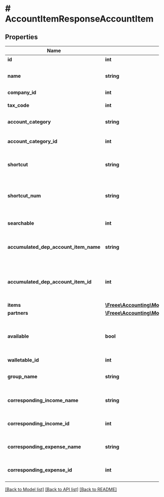 # # AccountItemResponseAccountItem

## Properties

Name | Type | Description | Notes
------------ | ------------- | ------------- | -------------
**id** | **int** | 勘定科目ID |
**name** | **string** | 勘定科目名 (30文字以内) |
**company_id** | **int** | 事業所ID |
**tax_code** | **int** | 税区分コード |
**account_category** | **string** | 勘定科目カテゴリー |
**account_category_id** | **int** | 勘定科目のカテゴリーID |
**shortcut** | **string** | ショートカット1 (20文字以内) | [optional]
**shortcut_num** | **string** | ショートカット2(勘定科目コード) (20文字以内) | [optional]
**searchable** | **int** | 検索可能:2, 検索不可：3 |
**accumulated_dep_account_item_name** | **string** | 減価償却累計額勘定科目（法人のみ利用可能） | [optional]
**accumulated_dep_account_item_id** | **int** | 減価償却累計額勘定科目ID（法人のみ利用可能） | [optional]
**items** | [**\Freee\Accounting\Model\AccountItemResponseAccountItemItems[]**](AccountItemResponseAccountItemItems.md) |  | [optional]
**partners** | [**\Freee\Accounting\Model\AccountItemResponseAccountItemPartners[]**](AccountItemResponseAccountItemPartners.md) |  | [optional]
**available** | **bool** | 勘定科目の使用設定（true: 使用する、false: 使用しない） |
**walletable_id** | **int** | 口座ID |
**group_name** | **string** | 決算書表示名（小カテゴリー） | [optional]
**corresponding_income_name** | **string** | 収入取引相手勘定科目名 | [optional]
**corresponding_income_id** | **int** | 収入取引相手勘定科目ID | [optional]
**corresponding_expense_name** | **string** | 支出取引相手勘定科目名 | [optional]
**corresponding_expense_id** | **int** | 支出取引相手勘定科目ID | [optional]

[[Back to Model list]](../../README.md#models) [[Back to API list]](../../README.md#endpoints) [[Back to README]](../../README.md)
